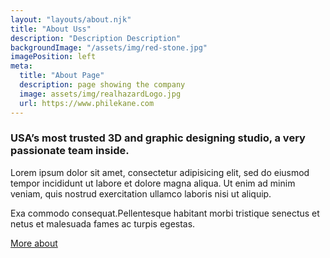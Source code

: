 ```yaml
---
layout: "layouts/about.njk"
title: "About Uss"
description: "Description Description"
backgroundImage: "/assets/img/red-stone.jpg"
imagePosition: left 
meta: 
  title: "About Page"
  description: page showing the company
  image: assets/img/realhazardLogo.jpg
  url: https://www.philekane.com
---
```

 
### USA’s most trusted 3D and graphic designing studio, a very passionate team inside.

Lorem ipsum dolor sit amet, consectetur adipisicing elit, sed do eiusmod tempor incididunt ut labore et dolore magna aliqua. Ut enim ad minim veniam, quis nostrud exercitation ullamco laboris nisi ut aliquip.

Exa commodo consequat.Pellentesque habitant morbi tristique senectus et netus et malesuada fames ac turpis egestas.

<a href="#" class="button">More about</a>
